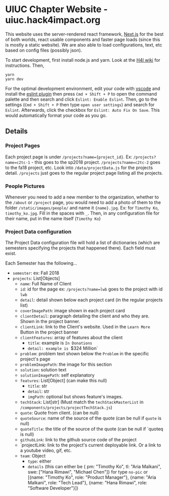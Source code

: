 # UIUC Chapter Website - uiuc.hack4impact.org

This website uses the server-rendered react framework, [Next.js](http://nextjs.org) for the best of both worlds, react usable components and faster page loads (since this is mostly a static website). We are also able to load configurations, text, etc based on config files (possibly json).

To start development, first install node.js and yarn. Look at the [H4I wiki](https://github.com/hack4impact-uiuc/wiki/wiki/Mac-Setup) for instructions. Then,
```
yarn
yarn dev
```

For the optimal development environment, edit your code with [vscode](https://code.visualstudio.com/) and install the [eslint plugin](https://marketplace.visualstudio.com/items?itemName=dbaeumer.vscode-eslint) then press `Cmd + Shift + P` to open the command palette and then search and click `Eslint: Enable Eslint`. Then, go to the settings (`Cmd + Shift + P` then type `open user settings`) and search for `Eslint`. Afterwards, click the checkbox for `Eslint: Auto Fix On Save`. This would automatically format your code as you go.


## Details
### Project Pages
Each project page is under `/projects?name={project_id}`. Ex: `/projects?name=c2tc-1` - this goes to the sp2018 project. `/projects?name=c2tc-2` goes to the fa18 project, etc. Look into `/data/projectData.js` for the projects detail. `/projects` just goes to the regular project page listing all the projects.

### People Pictures
Whenever you need to add a new member to the organization, whether to the `/about` or `/project` page, you would need to add a photo of them to the folder `/static/images/people/` and name it `{name}.jpg`. Ex: for `Timothy Ko`, `timothy_ko.jpg`. Fill in the spaces with `_`. Then, in any configuration file for their name, put in the name itself (`Timothy Ko`)

### Project Data configuration
The Project Data configuration file will hold a list of dictionaries (which are semesters specifying the projects that happened there). Each field must exist.


Each Semester has the following...
- `semester`: <str> ex: Fall 2018
- `projects`: List[Objects]
    - `name`: Full Name of Client
    - `id`: id for the page ex: `/projects?name=lwb` goes to the project with id `lwb`
    - `detail`: detail shown below each project card (in the regular projects list)
    - `coverImagePath`: image shown in each project card
    - `clientDetail`: paragraph detailing the client and who they are. Shown in the project banner.
    - `clientLink`: link to the Client's website. Used in the `Learn More` Button in the project banner
    - `clientFeatures`: array of features about the client
        - `title`: example is `In Donations`
        - `detail: example is `$324 Million`
    - `problem`: problem text shown below the `Problem` in the specific project's page
    - `problemImagePath`: the image for this section
    - `solution`: solution text
    - `solutionImagePath`: self explanatory
    - `features`: List[Object] (can make this null)
        - `title`: str
        - `detail`: str
        - `imgPath`: optional but shows feature's images.
    - `techStack`: List[str] (Must match the `techStackMasterList` in `/components/projects/projectTechStack.js`)
    - `quote`: Quote from client. (can be null) 
    - `quoteSource`: name of the source of the quote (can be null if `quote` is null)
    - `quoteTitle`: the title of the source of the quote (can be null if `quoteq is null)
    - `githubLink`: link to the github source code of the project
    - `projectLink: link to the project's current deployable link. Or a link to a youtube video, gif, etc.
    - `team`: Object
        - `type`: either 
        - `details` (this can either be { pm: "Timothy Ko", tl: "Aria Malkani", swe: ["Hana Rimawi", "Michael Chen"]} for type `no-pic` or [{name: "Timothy Ko", role: "Product Manager"}, {name: "Aria Malkani", role: "Tech Lead"}, {name: "Hana Rimawi", role: "Software Developer"}])
